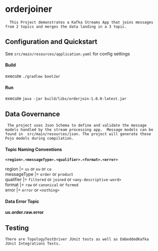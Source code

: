 # orderjoiner


      This Project demonstrates a Kafka Streams App that joins messages from 2 topics and merges the data landing in a 3 topic. 



## Configuration and Quickstart

See `src/main/resources/application.yaml` for config settings

#### Build 
   
execute `./gradlew bootJar`


#### Run 

execute `java -jar build/libs/orderjoin-1.0.0-latest.jar `



## Data Governance 
  

     The project uses Json Schema to define and validate the message models handled by the stream processing app.  Message models can be found in  src/main/resources/json. The project will generate these Pojo models during compilation. 

#### Topic Naming Conventions 

 **`<region>.<messageType>.<qualifier>.<format>.<error>`**

region      |=  `us` or `eu` or `ca`  
messageType |=  `order` or `product`     
qualifier   |=   `filtered` or `joined` or `<any-descriptive-word>`  
format      |=  `raw` or `canonical` or `formed`     
error       |=   `error` or `<nothing>`  


#### Data Error Topic   
 **us.order.raw.error**

## Testing 

    There are TopologyTestDriver JUnit tests as well as EmbeddedKafka JUnit Integrations Tests. 






